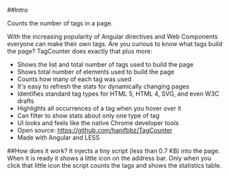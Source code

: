 ##Intro

Counts the number of tags in a page.

With the increasing popularity of Angular directives and Web Components everyone can make their own tags. Are you curious to know what tags build the page? TagCounter does exactly that plus more:

 * Shows the list and total number of tags used to build the page
 * Shows total number of elements used to build the page
 * Counts how many of each tag was used
 * It's easy to refresh the stats for dynamically changing pages
 * Identifies standard tag types for HTML 5, HTML 4, SVG, and even W3C drafts
 * Highlights all occurrences of a tag when you hover over it
 * Can filter to show stats about only one type of tag
 * UI looks and feels like the native Chrome developer tools
 * Open source: https://github.com/hanifbbz/TagCounter
 * Made with Angular and LESS

##How does it work?
It injects a tiny script (less than 0.7 KB) into the page. When it is ready it shows a little <n> icon on the address bar. Only when you click that little icon the script counts the tags and shows the statistics table.